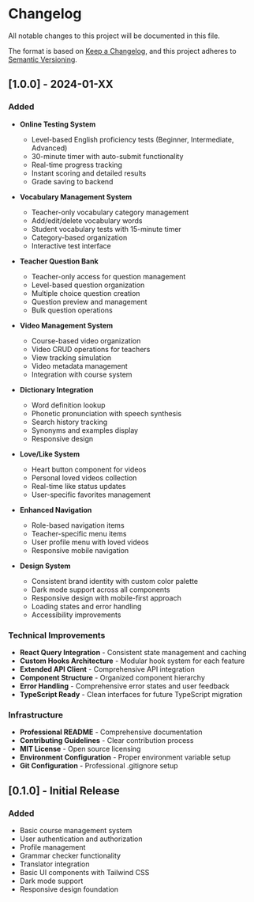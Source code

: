 # Changelog

All notable changes to this project will be documented in this file.

The format is based on [Keep a Changelog](https://keepachangelog.com/en/1.0.0/),
and this project adheres to [Semantic Versioning](https://semver.org/spec/v2.0.0.html).

## [1.0.0] - 2024-01-XX

### Added
- **Online Testing System**
  - Level-based English proficiency tests (Beginner, Intermediate, Advanced)
  - 30-minute timer with auto-submit functionality
  - Real-time progress tracking
  - Instant scoring and detailed results
  - Grade saving to backend

- **Vocabulary Management System**
  - Teacher-only vocabulary category management
  - Add/edit/delete vocabulary words
  - Student vocabulary tests with 15-minute timer
  - Category-based organization
  - Interactive test interface

- **Teacher Question Bank**
  - Teacher-only access for question management
  - Level-based question organization
  - Multiple choice question creation
  - Question preview and management
  - Bulk question operations

- **Video Management System**
  - Course-based video organization
  - Video CRUD operations for teachers
  - View tracking simulation
  - Video metadata management
  - Integration with course system

- **Dictionary Integration**
  - Word definition lookup
  - Phonetic pronunciation with speech synthesis
  - Search history tracking
  - Synonyms and examples display
  - Responsive design

- **Love/Like System**
  - Heart button component for videos
  - Personal loved videos collection
  - Real-time like status updates
  - User-specific favorites management

- **Enhanced Navigation**
  - Role-based navigation items
  - Teacher-specific menu items
  - User profile menu with loved videos
  - Responsive mobile navigation

- **Design System**
  - Consistent brand identity with custom color palette
  - Dark mode support across all components
  - Responsive design with mobile-first approach
  - Loading states and error handling
  - Accessibility improvements

### Technical Improvements
- **React Query Integration** - Consistent state management and caching
- **Custom Hooks Architecture** - Modular hook system for each feature
- **Extended API Client** - Comprehensive API integration
- **Component Structure** - Organized component hierarchy
- **Error Handling** - Comprehensive error states and user feedback
- **TypeScript Ready** - Clean interfaces for future TypeScript migration

### Infrastructure
- **Professional README** - Comprehensive documentation
- **Contributing Guidelines** - Clear contribution process
- **MIT License** - Open source licensing
- **Environment Configuration** - Proper environment variable setup
- **Git Configuration** - Professional .gitignore setup

## [0.1.0] - Initial Release

### Added
- Basic course management system
- User authentication and authorization
- Profile management
- Grammar checker functionality
- Translator integration
- Basic UI components with Tailwind CSS
- Dark mode support
- Responsive design foundation

